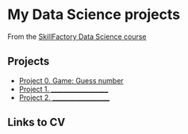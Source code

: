 # My Data Science projects

From the [SkillFactory Data Science course](https://skillfactory.ru/data-scientist-pro)

## Projects

* [Project 0. Game: Guess number](https://github.com/kholeu/sf_dspr75/tree/main/project_0)
* [Project 1. __________________]()
* [Project 2. __________________]()

## Links to CV